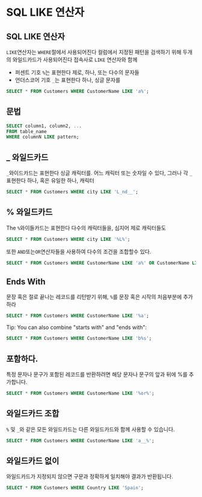 # SQL LIKE 연산자
## SQL LIKE 연산자
`LIKE`연산자는 `WHERE`절에서 사용되어진다 컬럼에서 지정된 패턴을 검색하기 위해
두개의 와일드카드가 사용되어진다 접속사로 `LIKE` 연산자와 함께
- 퍼센트 기호 `%`는 표현한다 제로, 하나, 또는 다수의 문자들
- 언더스코어 기호 `_`는 표현한다 하나, 싱글 문자를
```sql
SELECT * FROM Customers WHERE CustomerName LIKE 'a%';
```
## 문법
```sql
SELECT column1, column2, ...
FROM table_name
WHERE columnN LIKE pattern;
```
## _ 와일드카드

`_`와이드카드는 표현한다 싱글 캐릭터를.
어느 캐릭터 또는 숫자일 수 있다, 그러나 각 `_`표현한다 하나, 혹은 유일한 하나, 캐릭터
```sql
SELECT * FROM Customers WHERE city LIKE 'L_nd__';
```

## % 와일드카드
The `%`와이들카드는 표현한다 다수의 캐릭터들을, 심지어 제로 캐릭터들도
```sql
SELECT * FROM Customers WHERE city LIKE '%L%';
```
또한 `AND`또는`OR`연산자들을 사용하여 다수의 조건을 조합할수 있다.
```sql
SELECT * FROM Customers WHERE CustomerName LIKE 'a%' OR CustomerName LIKE 'b%';
```
## Ends With
문장 혹은 절로 끝나는 레코드를 리턴받기 위해, `%`를 문장 혹은 시작의 처음부분에 추가하라
```sql
SELECT * FROM Customers WHERE CustomerName LIKE '%a';
```
Tip: You can also combine "starts with" and "ends with":
```sql
SELECT * FROM Customers WHERE CustomerName LIKE 'b%s';
```

## 포함하다.
특정 문자나 문구가 포함된 레코드를 반환하려면 해당 문자나 문구의 앞과 뒤에 %를 추가합니다.
```sql
SELECT * FROM Customers WHERE CustomerName LIKE '%or%';
```

## 와일드카드 조합
`%` 및 `_`와 같은 모든 와일드카드는 다른 와일드카드와 함께 사용할 수 있습니다.
```sql
SELECT * FROM Customers WHERE CustomerName LIKE 'a__%';
```
## 와일드카드 없이
와일드카드가 지정되지 않으면 구문과 정확하게 일치해야 결과가 반환됩니다.
```sql
SELECT * FROM Customers WHERE Country LIKE 'Spain';
```



